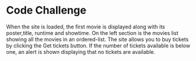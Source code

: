 # Code Challenge
When the site is loaded, the first movie is displayed along with its poster,title, runtime and showtime.
On the left section is the movies list showing all the movies in an ordered-list.
The site allows you to buy tickets by clicking the Get tickets button.
If the number of tickets available is below one, an alert is shown displaying that no tickets are available.
